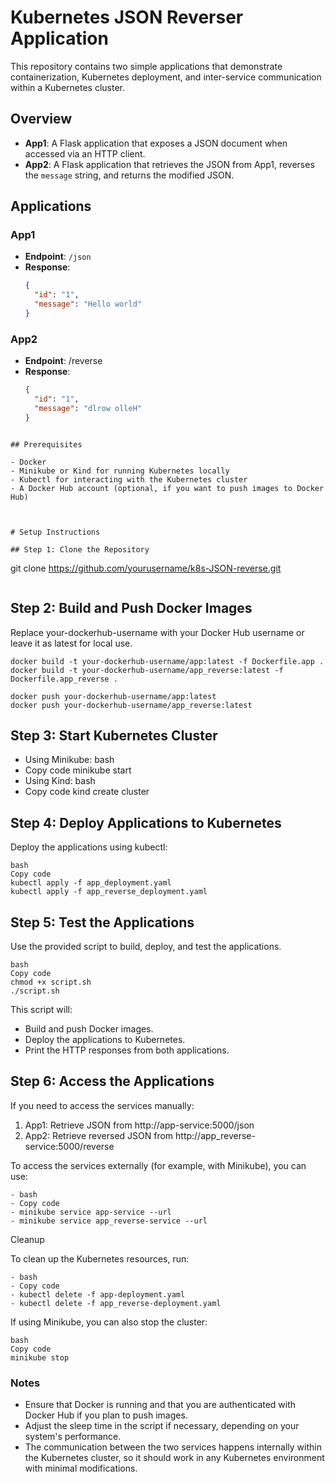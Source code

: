 # Kubernetes JSON Reverser Application

This repository contains two simple applications that demonstrate containerization, Kubernetes deployment, and inter-service communication within a Kubernetes cluster.

## Overview

- **App1**: A Flask application that exposes a JSON document when accessed via an HTTP client.
- **App2**: A Flask application that retrieves the JSON from App1, reverses the `message` string, and returns the modified JSON.

## Applications

### App1

- **Endpoint**: `/json`
- **Response**:
  ```json
  {
    "id": "1",
    "message": "Hello world"
  }
  ```

### App2
- **Endpoint**: /reverse
- **Response**:
  ```json
  {
    "id": "1",
    "message": "dlrow olleH"
  }
```

## Prerequisites

- Docker
- Minikube or Kind for running Kubernetes locally
- Kubectl for interacting with the Kubernetes cluster
- A Docker Hub account (optional, if you want to push images to Docker Hub)



# Setup Instructions

## Step 1: Clone the Repository
```
git clone https://github.com/yourusername/k8s-JSON-reverse.git
```
```
## Step 2: Build and Push Docker Images
Replace your-dockerhub-username with your Docker Hub username or leave it as latest for local use.

```
docker build -t your-dockerhub-username/app:latest -f Dockerfile.app .
docker build -t your-dockerhub-username/app_reverse:latest -f Dockerfile.app_reverse .

docker push your-dockerhub-username/app:latest
docker push your-dockerhub-username/app_reverse:latest

```

## Step 3: Start Kubernetes Cluster
- Using Minikube:
  bash
- Copy code
  minikube start
- Using Kind:
  bash
- Copy code
  kind create cluster
## Step 4: Deploy Applications to Kubernetes
Deploy the applications using kubectl:
```
bash
Copy code
kubectl apply -f app_deployment.yaml
kubectl apply -f app_reverse_deployment.yaml
```
## Step 5: Test the Applications
Use the provided script to build, deploy, and test the applications.
```
bash
Copy code
chmod +x script.sh
./script.sh
```
This script will:

- Build and push Docker images.
- Deploy the applications to Kubernetes.
- Print the HTTP responses from both applications.
## Step 6: Access the Applications
If you need to access the services manually:

1. App1: Retrieve JSON from http://app-service:5000/json
2. App2: Retrieve reversed JSON from http://app_reverse-service:5000/reverse

To access the services externally (for example, with Minikube), you can use:
```
- bash
- Copy code
- minikube service app-service --url
- minikube service app_reverse-service --url
```
Cleanup

To clean up the Kubernetes resources, run:
```
- bash
- Copy code
- kubectl delete -f app-deployment.yaml
- kubectl delete -f app_reverse-deployment.yaml
```
If using Minikube, you can also stop the cluster:
```
bash
Copy code
minikube stop
``````
### Notes

- Ensure that Docker is running and that you are authenticated with Docker Hub if you plan to push images.
- Adjust the sleep time in the script if necessary, depending on your system's performance.
- The communication between the two services happens internally within the Kubernetes cluster, so it should work in any Kubernetes environment with minimal modifications.
